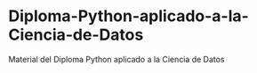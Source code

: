 # Diploma-Python-aplicado-a-la-Ciencia-de-Datos
Material del Diploma Python aplicado a la Ciencia de Datos
